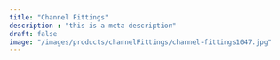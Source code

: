 ```yaml
---
title: "Channel Fittings"
description : "this is a meta description"
draft: false
image: "/images/products/channelFittings/channel-fittings1047.jpg"
---
```


